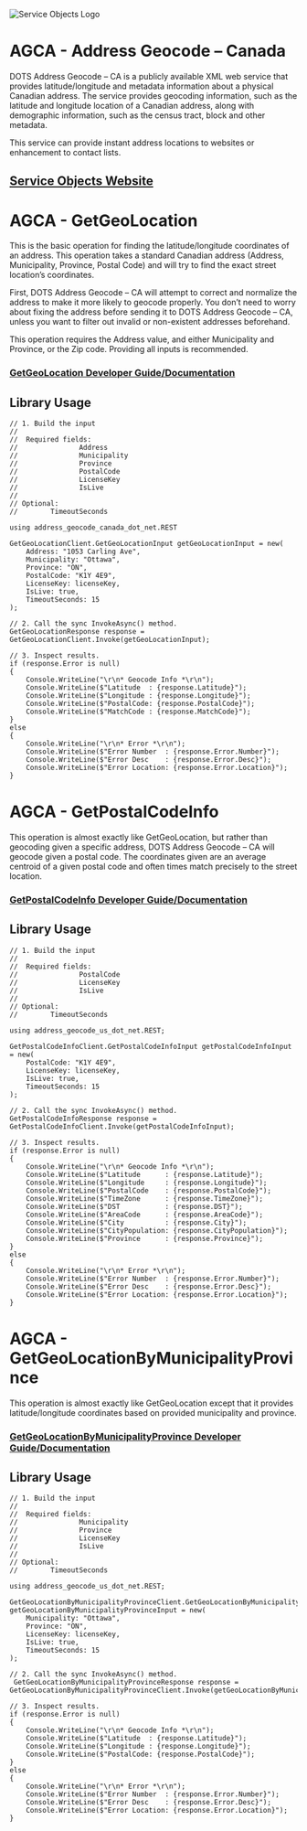 ﻿![Service Objects Logo](https://www.serviceobjects.com/wp-content/uploads/2021/05/SO-Logo-with-TM.gif "Service Objects Logo")

# AGCA - Address Geocode – Canada 

DOTS Address Geocode – CA is a publicly available XML web service that provides latitude/longitude and metadata information about a physical Canadian address. The service provides geocoding information, such as the latitude and longitude location of a Canadian address, along with demographic information, such as the census tract, block and other metadata.

This service can provide instant address locations to websites or enhancement to contact lists.

## [Service Objects Website](https://serviceobjects.com)

# AGCA - GetGeoLocation

This is the basic operation for finding the latitude/longitude coordinates of an address. This operation takes a standard Canadian address (Address, Municipality, Province, Postal Code) and will try to find the exact street location’s coordinates. 

First, DOTS Address Geocode – CA will attempt to correct and normalize the address to make it more likely to geocode properly. You don’t need to worry about fixing the address before sending it to DOTS Address Geocode – CA, unless you want to filter out invalid or non-existent addresses beforehand.

This operation requires the Address value, and either Municipality and Province, or the Zip code. Providing all inputs is recommended.

### [GetGeoLocation Developer Guide/Documentation](https://www.serviceobjects.com/docs/dots-address-geocode-canada/agca-operations/agca-getgeolocation-recommended/)

## Library Usage

```
// 1. Build the input
//
//  Required fields:
//               Address
//               Municipality 
//               Province
//               PostalCode
//               LicenseKey
//               IsLive
// 
// Optional:
//        TimeoutSeconds

using address_geocode_canada_dot_net.REST 

GetGeoLocationClient.GetGeoLocationInput getGeoLocationInput = new(
    Address: "1053 Carling Ave",
    Municipality: "Ottawa",
    Province: "ON",
    PostalCode: "K1Y 4E9",
    LicenseKey: licenseKey,
    IsLive: true,
    TimeoutSeconds: 15
);

// 2. Call the sync InvokeAsync() method.
GetGeoLocationResponse response = GetGeoLocationClient.Invoke(getGeoLocationInput);

// 3. Inspect results.
if (response.Error is null)
{
    Console.WriteLine("\r\n* Geocode Info *\r\n");
    Console.WriteLine($"Latitude  : {response.Latitude}");
    Console.WriteLine($"Longitude : {response.Longitude}");
    Console.WriteLine($"PostalCode: {response.PostalCode}");
    Console.WriteLine($"MatchCode : {response.MatchCode}");
}
else
{
    Console.WriteLine("\r\n* Error *\r\n");
    Console.WriteLine($"Error Number  : {response.Error.Number}");
    Console.WriteLine($"Error Desc    : {response.Error.Desc}");
    Console.WriteLine($"Error Location: {response.Error.Location}");
}
```

# AGCA - GetPostalCodeInfo 

This operation is almost exactly like GetGeoLocation, but rather than geocoding given a specific address, DOTS Address Geocode – CA will geocode given a postal code. The coordinates given are an average centroid of a given postal code and often times match precisely to the street location.

### [GetPostalCodeInfo  Developer Guide/Documentation](https://www.serviceobjects.com/docs/dots-address-geocode-canada/agca-operations/agca-getpostalcodeinfo/)

## Library Usage

```
// 1. Build the input
//
//  Required fields:
//               PostalCode
//               LicenseKey
//               IsLive
// 
// Optional:
//        TimeoutSeconds

using address_geocode_us_dot_net.REST;

GetPostalCodeInfoClient.GetPostalCodeInfoInput getPostalCodeInfoInput = new(
    PostalCode: "K1Y 4E9",
    LicenseKey: licenseKey,
    IsLive: true,
    TimeoutSeconds: 15
);

// 2. Call the sync InvokeAsync() method.
GetPostalCodeInfoResponse response = GetPostalCodeInfoClient.Invoke(getPostalCodeInfoInput);

// 3. Inspect results.
if (response.Error is null)
{
    Console.WriteLine("\r\n* Geocode Info *\r\n");
    Console.WriteLine($"Latitude      : {response.Latitude}");
    Console.WriteLine($"Longitude     : {response.Longitude}");
    Console.WriteLine($"PostalCode    : {response.PostalCode}");
    Console.WriteLine($"TimeZone      : {response.TimeZone}");
    Console.WriteLine($"DST           : {response.DST}");
    Console.WriteLine($"AreaCode      : {response.AreaCode}");
    Console.WriteLine($"City          : {response.City}");
    Console.WriteLine($"CityPopulation: {response.CityPopulation}");
    Console.WriteLine($"Province      : {response.Province}");
}
else
{
    Console.WriteLine("\r\n* Error *\r\n");
    Console.WriteLine($"Error Number  : {response.Error.Number}");
    Console.WriteLine($"Error Desc    : {response.Error.Desc}");
    Console.WriteLine($"Error Location: {response.Error.Location}");
}
```

# AGCA - GetGeoLocationByMunicipalityProvince

This operation is almost exactly like GetGeoLocation except that it provides latitude/longitude coordinates based on provided municipality and province.

### [GetGeoLocationByMunicipalityProvince Developer Guide/Documentation](https://www.serviceobjects.com/docs/dots-address-geocode-canada/agca-operations/agca-getgeolocationbymunicipalityprovince/)

## Library Usage

```
// 1. Build the input
//
//  Required fields:
//               Municipality
//               Province
//               LicenseKey
//               IsLive
// 
// Optional:
//        TimeoutSeconds

using address_geocode_us_dot_net.REST;

GetGeoLocationByMunicipalityProvinceClient.GetGeoLocationByMunicipalityProvinceInput getGeoLocationByMunicipalityProvinceInput = new(
    Municipality: "Ottawa",
    Province: "ON",
    LicenseKey: licenseKey,
    IsLive: true,
    TimeoutSeconds: 15
);

// 2. Call the sync InvokeAsync() method.
 GetGeoLocationByMunicipalityProvinceResponse response = GetGeoLocationByMunicipalityProvinceClient.Invoke(getGeoLocationByMunicipalityProvinceInput);

// 3. Inspect results.
if (response.Error is null)
{
    Console.WriteLine("\r\n* Geocode Info *\r\n");
    Console.WriteLine($"Latitude  : {response.Latitude}");
    Console.WriteLine($"Longitude : {response.Longitude}");
    Console.WriteLine($"PostalCode: {response.PostalCode}");
}
else
{
    Console.WriteLine("\r\n* Error *\r\n");
    Console.WriteLine($"Error Number  : {response.Error.Number}");
    Console.WriteLine($"Error Desc    : {response.Error.Desc}");
    Console.WriteLine($"Error Location: {response.Error.Location}");
}
```
